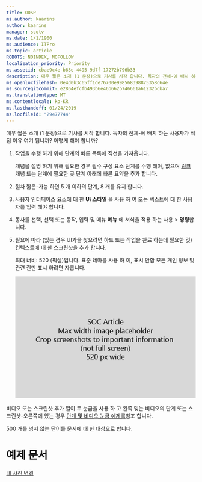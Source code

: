 ```yaml
---
title: ODSP
ms.author: kaarins
author: kaarins
manager: scotv
ms.date: 1/1/1900
ms.audience: ITPro
ms.topic: article
ROBOTS: NOINDEX, NOFOLLOW
localization_priority: Priority
ms.assetid: cbae9c4e-b63e-4495-9d7f-17272b796b33
description: 매우 짧은 소개 (1 문장)으로 기사를 시작 합니다. 독자의 전체-에 배치 하는 사용자가 직접 이유 여기 됩니까? 어떻게 해야 합니까?
ms.openlocfilehash: 0e4d0b3c65ff1de76700e998568398875358d64e
ms.sourcegitcommit: e2864efcfb493b6e46b662b746661a61232bdba7
ms.translationtype: MT
ms.contentlocale: ko-KR
ms.lasthandoff: 01/24/2019
ms.locfileid: "29477744"
---
```

매우 짧은 소개 (1 문장)으로 기사를 시작 합니다. 독자의 전체-에 배치 하는 사용자가 직접 이유 여기 됩니까? 어떻게 해야 합니까? 
  
1. 작업을 수행 하기 위해 단계의 빠른 목록에 직선을 가져옵니다.
    
    개념을 설명 하기 위해 필요한 경우 필수 구성 요소 단계를 수행 해야, 없으며 [링크](https://support.office.com/article/f37e7984-cf03-4fde-92d3-82970d7e241b.aspx) 개념 또는 단계에 필요한 곳 단계 아래에 빠른 요약을 추가 합니다. 
    
2. 절차 짧은-가능 하면 5 개 이하의 단계, 8 개를 유지 합니다.
    
3. 사용자 인터페이스 요소에 대 한 **Ui 스타일** 을 사용 하 여 또는 텍스트에 대 한 사용자를 입력 해야 합니다. 
    
4. 동사를 선택, 선택 또는 동작, 입력 및 메뉴 **메뉴** 에 서식을 적용 하는 사용 \> **명령**합니다.
    
5. 필요에 따라 (있는 경우 UI가을 찾으려면 하드 또는 작업을 완료 하는데 필요한 것) 컨텍스트에 대 한 스크린샷을 추가 합니다.
    
    최대 너비: 520 (픽셀)입니다. 표준 테마를 사용 하 여, 표시 안함 모든 개인 정보 및 관련 란만 표시 하려면 자릅니다. 
    
    ![개체 틀-SOC 문서 이미지에 대 한 최대 너비는 520 픽셀](media/7d43d3be-8658-4a5b-aa15-ed62a47a2b24.png)
  
비디오 또는 스크린샷 추가 열이 두 눈금을 사용 하 고 왼쪽 및는 비디오의 단계 또는 스크린샷-오른쪽에 있는 경우 [단계 및 비디오 눈금 예제를](https://support.office.com/article/14ce8e82-efa0-47f5-bb84-94f078db3dae.aspx)참조 합니다. 
  
500 개를 넘지 않는 단어를 문서에 대 한 대상으로 합니다.
  
# <a name="example-article"></a>예제 문서

[내 사진 변경](https://support.office.com/article/555376e0-1fca-49ba-8434-307a0525c767.aspx)
  

